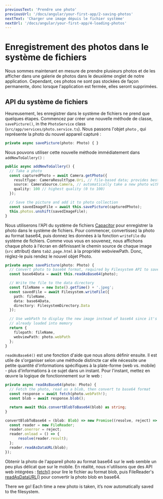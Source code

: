```yaml
---
previousText: 'Prendre une photo'
previousUrl: '/docs/angular/your-first-app/2-saving-photos'
nextText: 'Charger une image dépuis le fichier système'
nextUrl: '/docs/angular/your-first-app/4-loading-photos'
---
```


# Enregistrement des photos dans le système de fichiers

Nous sommes maintenant en mesure de prendre plusieurs photos et de les afficher dans une galerie de photos dans le deuxième onglet de notre application. Cependant, ces photos ne sont pas stockées de façon permanente, donc lorsque l'application est fermée, elles seront supprimées.

## API du système de fichiers

Heureusement, les enregistrer dans le système de fichiers ne prend que quelques étapes. Commencez par créer une nouvelle méthode de classe, `savePicture()`, in the `PhotoService` class (`src/app/services/photo.service.ts`). Nous passons l'objet `photo` , qui représente la photo du nouvel appareil capturé :

```typescript
private async savePicture(photo: Photo) { }
```

Nous pouvons utiliser cette nouvelle méthode immédiatement dans `addNewToGallery()` :

```typescript
public async addNewToGallery() {
  // Take a photo
  const capturedPhoto = await Camera.getPhoto({
    resultType: CameraResultType.Uri, // file-based data; provides best performance
    source: CameraSource.Camera, // automatically take a new photo with the camera
    quality: 100 // highest quality (0 to 100)
  });

  // Save the picture and add it to photo collection
  const savedImageFile = await this.savePicture(capturedPhoto);
  this.photos.unshift(savedImageFile);
}
```

Nous utiliserons l'API du système de fichiers [Capacitor](https://capacitor.ionicframework.com/docs/apis/filesystem) pour enregistrer la photo dans le système de fichiers. Pour commencer, convertissez la photo au format base64, puis donnez les données à la fonction `writeFile` du système de fichiers. Comme vous vous en souvenez, nous affichons chaque photo à l'écran en définissant le chemin source de chaque image (`src` attribut) dans `tab2.page.html` à la propriété webviewPath. Donc, réglez-le puis rendez le nouvel objet Photo.

```typescript
private async savePicture(photo: Photo) {
  // Convert photo to base64 format, required by Filesystem API to save
  const base64Data = await this.readAsBase64(photo);

  // Write the file to the data directory
  const fileName = new Date().getTime() + '.jpeg';
  const savedFile = await Filesystem.writeFile({
    path: fileName,
    data: base64Data,
    directory: FilesystemDirectory.Data
  });

  // Use webPath to display the new image instead of base64 since it's
  // already loaded into memory
  return {
    filepath: fileName,
    webviewPath: photo.webPath
  };
}
```

`readAsBase64()` est une fonction d'aide que nous allons définir ensuite. Il est utile de s'organiser selon une méthode distincte car elle nécessite une petite quantité d'informations spécifiques à la plate-forme (web vs. mobile) - plus d'informations à ce sujet dans un instant. Pour l'instant, mettez en œuvre la logique de fonctionnement sur le web :

```typescript
private async readAsBase64(photo: Photo) {
  // Fetch the photo, read as a blob, then convert to base64 format
  const response = await fetch(photo.webPath!);
  const blob = await response.blob();

  return await this.convertBlobToBase64(blob) as string;  
}

convertBlobToBase64 = (blob: Blob) => new Promise((resolve, reject) => {
  const reader = new FileReader;
  reader.onerror = reject;
  reader.onload = () => {
      resolve(reader.result);
  };
  reader.readAsDataURL(blob);
});
```

Obtenir la photo de l'appareil photo au format base64 sur le web semble un peu plus délicat que sur le mobile. En réalité, nous n'utilisons que des API web intégrées : [fetch()](https://developer.mozilla.org/en-US/docs/Web/API/Fetch_API) pour lire le fichier au format blob, puis FileReader's [readAsDataURL()](https://developer.mozilla.org/en-US/docs/Web/API/FileReader/readAsDataURL) pour convertir la photo blob en base64.

There we go! Each time a new photo is taken, it’s now automatically saved to the filesystem.
